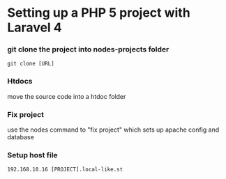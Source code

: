 # Setting up a PHP 5 project with Laravel 4

### git clone the project into nodes-projects folder
`git clone [URL]` 

### Htdocs
move the source code into a htdoc folder

### Fix project
use the nodes command to "fix project" which sets up apache config and database

### Setup host file
```
192.168.10.16 [PROJECT].local-like.st
```